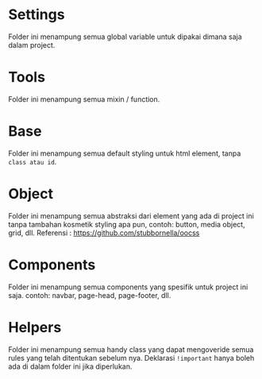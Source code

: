# Settings
Folder ini menampung semua global variable untuk dipakai
dimana saja dalam project.

# Tools
Folder ini menampung semua mixin / function.

# Base
Folder ini menampung semua default styling untuk html element,
tanpa `class atau id`.

# Object
Folder ini menampung semua abstraksi dari element yang ada di project ini
tanpa tambahan kosmetik styling apa pun, contoh: button, media object, grid, dll.
Referensi : https://github.com/stubbornella/oocss

# Components
Folder ini menampung semua components yang spesifik untuk project ini saja.
contoh: navbar, page-head, page-footer, dll.

# Helpers
Folder ini menampung semua handy class yang dapat mengoveride semua rules
yang telah ditentukan sebelum nya.
Deklarasi `!important` hanya boleh ada di dalam folder ini jika diperlukan.
